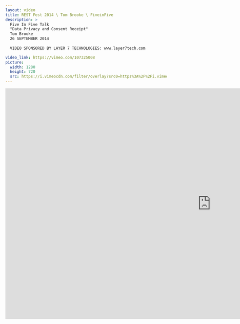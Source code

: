 ```yaml
---
layout: video
title: REST Fest 2014 \ Tom Brooke \ FiveinFive
description: >
  Five In Five Talk
  "Data Privacy and Consent Receipt"
  Tom Brooke
  26 SEPTEMBER 2014
  
  VIDEO SPONSORED BY LAYER 7 TECHNOLOGIES: www.layer7tech.com

video_link: https://vimeo.com/107325008
picture:
  width: 1280
  height: 720
  src: https://i.vimeocdn.com/filter/overlay?src0=https%3A%2F%2Fi.vimeocdn.com%2Fvideo%2F490704258_1280x720.jpg&src1=http%3A%2F%2Ff.vimeocdn.com%2Fp%2Fimages%2Fcrawler_play.png
---
```

<iframe src="https://player.vimeo.com/video/107325008?title=0&byline=0&portrait=0&badge=0&autopause=0&player_id=0" width="1280" height="720" frameborder="0" title="REST Fest 2014 \ Tom Brooke \ FiveinFive" webkitallowfullscreen mozallowfullscreen allowfullscreen></iframe>